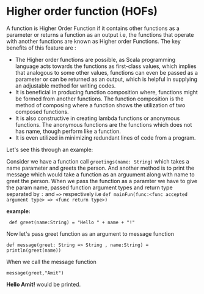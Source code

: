 # Higher order function (HOFs)
A function is Higher Order Function if it contains other functions as a parameter or returns a function as an output i.e, the functions that operate with another functions are known as Higher order Functions.
The key benefits of this feature are : 

- The Higher order functions are possible, as Scala programming language acts towards the functions as first-class values, which implies that analogous to some other values, functions can even be passed as a parameter or can be returned as an output, which is helpful in supplying an adjustable method for writing codes.
- It is beneficial in producing function composition where, functions might be formed from another functions. The function composition is the method of composing where a function shows the utilization of two composed functions.
- It is also constructive in creating lambda functions or anonymous functions. The anonymous functions are the functions which does not has name, though perform like a function.
- It is even utilized in minimizing redundant lines of code from a program.

Let's see this through an example: 

Consider we have a function call `greetings(name: String)` which takes a name parameter and greets the person. 
And another method is to print the message which would take a function as an arguument along with name to greet the person. When we pass the function as a paramter we have to give the param name, passed function argument types and return type separated by `:` and `=>` respectively 
i.e `def mainFun(func:<func accepted argument type> => <func return type>)`

**example:**
```
 def greet(name:String) = "Hello " + name + "!" 
```
Now let's pass greet  function as an argument to message function 
```
def message(greet: String => String , name:String) = println(greet(name))
```
When we call the message function 

`message(greet,"Amit")`

**Hello Amit!** would be printed.


